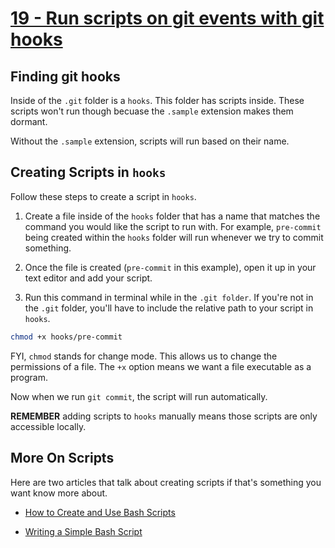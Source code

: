 # [19 - Run scripts on git events with git hooks](https://egghead.io/lessons/tools-practical-git-run-scripts-on-git-events-with-git-hooks)

## Finding git hooks

Inside of the `.git` folder is a `hooks`. This folder has scripts inside. These scripts won't run though becuase the `.sample` extension makes them dormant.

Without the `.sample` extension, scripts will run based on their name.

## Creating Scripts in `hooks`

Follow these steps to create a script in `hooks`.

1. Create a file inside of the `hooks` folder that has a name that matches the command you would like the script to run with. For example, `pre-commit` being created within the `hooks` folder will run whenever we try to commit something.

2. Once the file is created (`pre-commit` in this example), open it up in your text editor and add your script.

3. Run this command in terminal while in the `.git folder`. If you're not in the `.git` folder, you'll have to include the relative path to your script in `hooks`.

```bash
chmod +x hooks/pre-commit
```

FYI, `chmod` stands for change mode. This allows us to change the permissions of a file. The `+x` option means we want a file executable as a program.

Now when we run `git commit`, the script will run automatically.

**REMEMBER** adding scripts to `hooks` manually means those scripts are only accessible locally.

## More On Scripts

Here are two articles that talk about creating scripts if that's something you want know more about.

- [How to Create and Use Bash Scripts](https://www.taniarascia.com/how-to-create-and-use-bash-scripts/)

- [Writing a Simple Bash Script](linux.com/training-tutorials/writing-simple-bash-script/)

